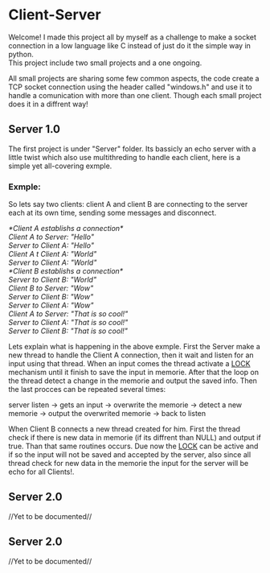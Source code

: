 # Client-Server

Welcome!
I made this project all by myself as a challenge to make a socket connection in a low language like C instead of just do it the simple way in python.  
This project include two small projects and a one ongoing.

All small projects are sharing some few common aspects, 
the code create a TCP socket connection using the header called "windows.h" and use it to handle a comunication with more than one client. Though each small project does it in a diffrent way!

## Server 1.0
The first project is under "Server" folder. Its bassicly an echo server with a little twist which also use multithreding to handle each client, here is a simple yet all-covering exmple.

### Exmple:
So lets say two clients: client A and client B are connecting to the server each at its own time, sending some messages and disconnect.

*\*Client A establishs a connection\*  
Client A to Server: "Hello"  
Server to Client A: "Hello"  
Client A t Client A: "World"  
Server to Client A: "World"  
\*Client B establishs a connection\*  
Server to Client B: "World"      
Client B to Server: "Wow"    
Server to Client B: "Wow"  
Server to Client A: "Wow"  
Client A to Server: "That is so cool!"  
Server to Client A: "That is so cool!"  
Server to Client B: "That is so cool!"*  

Lets explain what is happening in the above exmple.
First the Server make a new thread to handle the Client A connection, then it wait and listen for an input using that thread. When an input comes the thread activate a [LOCK](https://he.wikipedia.org/wiki/%D7%9E%D7%A0%D7%A2%D7%95%D7%9C_(%D7%AA%D7%95%D7%9B%D7%A0%D7%94)) mechanism until it finish to save the input in memorie. After that the loop on the thread detect a change in the memorie and output the saved info. Then the last procces can be repeated several times:

server listen -> gets an input -> overwrite the memorie -> detect a new memorie -> output the overwrited memorie -> back to listen

When Client B connects a new thread created for him. First the thread check if there is new data in memorie (if its diffrent than NULL) and output if true. Than that same routines occurs. Due now the [LOCK](https://he.wikipedia.org/wiki/%D7%9E%D7%A0%D7%A2%D7%95%D7%9C_(%D7%AA%D7%95%D7%9B%D7%A0%D7%94)) can be active and if so the input will not be saved and accepted by the server, also since all thread check for new data in the memorie the input for the server will be echo for all Clients!.

## Server 2.0
 //Yet to be documented//

## Server 2.0
 //Yet to be documented//

